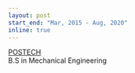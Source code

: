 ```yaml
---
layout: post
start_end: "Mar, 2015 - Aug, 2020"
inline: true
---
```


[POSTECH](https://www.postech.ac.kr) \
B.S in Mechanical Engineering
